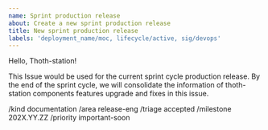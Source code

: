 ```yaml
---
name: Sprint production release
about: Create a new sprint production release
title: New sprint production release
labels: 'deployment_name/moc, lifecycle/active, sig/devops'
---
```


Hello, Thoth-station!

This Issue would be used for the current sprint cycle production release.
By the end of the sprint cycle, we will consolidate the information of thoth-station components features upgrade and fixes in this issue.

/kind documentation
/area release-eng
/triage accepted
/milestone 202X.YY.ZZ
/priority important-soon
